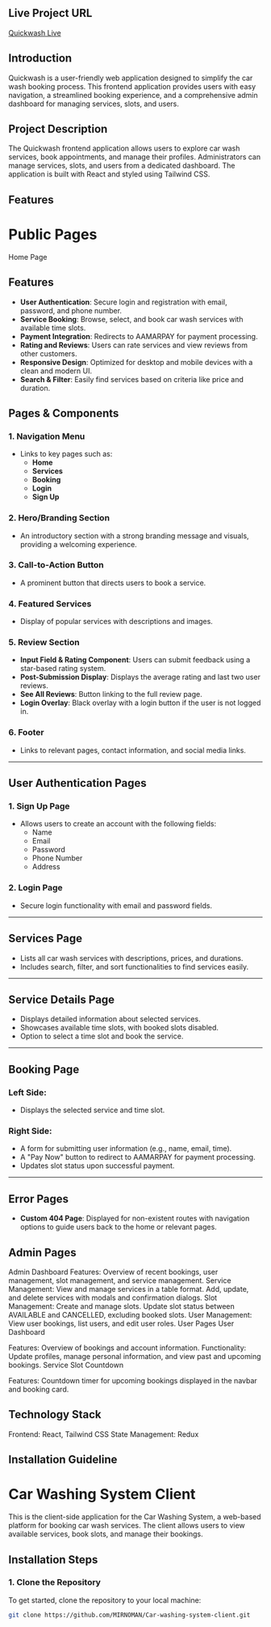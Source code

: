 ## Live Project URL

[Quickwash Live](https://car-washing-system-client-kappa.vercel.app/)


## Introduction

Quickwash is a user-friendly web application designed to simplify the car wash booking process. This frontend application provides users with easy navigation, a streamlined booking experience, and a comprehensive admin dashboard for managing services, slots, and users.

## Project Description
The Quickwash frontend application allows users to explore car wash services, book appointments, and manage their profiles. Administrators can manage services, slots, and users from a dedicated dashboard. The application is built with React and styled using Tailwind CSS.

## Features

# Public Pages
 Home Page

## Features
- **User Authentication**: Secure login and registration with email, password, and phone number.
- **Service Booking**: Browse, select, and book car wash services with available time slots.
- **Payment Integration**: Redirects to AAMARPAY for payment processing.
- **Rating and Reviews**: Users can rate services and view reviews from other customers.
- **Responsive Design**: Optimized for desktop and mobile devices with a clean and modern UI.
- **Search & Filter**: Easily find services based on criteria like price and duration.

## Pages & Components

### 1. **Navigation Menu**
- Links to key pages such as:
  - **Home**
  - **Services**
  - **Booking**
  - **Login**
  - **Sign Up**

### 2. **Hero/Branding Section**
- An introductory section with a strong branding message and visuals, providing a welcoming experience.

### 3. **Call-to-Action Button**
- A prominent button that directs users to book a service.

### 4. **Featured Services**
- Display of popular services with descriptions and images.

### 5. **Review Section**
- **Input Field & Rating Component**: Users can submit feedback using a star-based rating system.
- **Post-Submission Display**: Displays the average rating and last two user reviews.
- **See All Reviews**: Button linking to the full review page.
- **Login Overlay**: Black overlay with a login button if the user is not logged in.

### 6. **Footer**
- Links to relevant pages, contact information, and social media links.

---

## User Authentication Pages

### 1. **Sign Up Page**
- Allows users to create an account with the following fields:
  - Name
  - Email
  - Password
  - Phone Number
  - Address

### 2. **Login Page**
- Secure login functionality with email and password fields.

---

## Services Page

- Lists all car wash services with descriptions, prices, and durations.
- Includes search, filter, and sort functionalities to find services easily.

---

## Service Details Page

- Displays detailed information about selected services.
- Showcases available time slots, with booked slots disabled.
- Option to select a time slot and book the service.

---

## Booking Page

### Left Side:
- Displays the selected service and time slot.

### Right Side:
- A form for submitting user information (e.g., name, email, time).
- A "Pay Now" button to redirect to AAMARPAY for payment processing.
- Updates slot status upon successful payment.

---

## Error Pages

- **Custom 404 Page**: Displayed for non-existent routes with navigation options to guide users back to the home or relevant pages.
## Admin Pages

Admin Dashboard
Features: Overview of recent bookings, user management, slot management, and service management.
Service Management:
View and manage services in a table format.
Add, update, and delete services with modals and confirmation dialogs.
Slot Management:
Create and manage slots.
Update slot status between AVAILABLE and CANCELLED, excluding booked slots.
User Management:
View user bookings, list users, and edit user roles.
User Pages
User Dashboard

Features: Overview of bookings and account information.
Functionality: Update profiles, manage personal information, and view past and upcoming bookings.
Service Slot Countdown

Features: Countdown timer for upcoming bookings displayed in the navbar and booking card.

## Technology Stack
Frontend: React, Tailwind CSS
State Management: Redux

## Installation Guideline
# Car Washing System Client

This is the client-side application for the Car Washing System, a web-based platform for booking car wash services. The client allows users to view available services, book slots, and manage their bookings.

## Installation Steps

### 1. Clone the Repository

To get started, clone the repository to your local machine:

```bash
git clone https://github.com/MIRNOMAN/Car-washing-system-client.git
